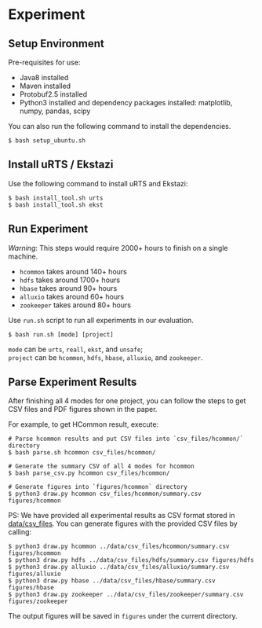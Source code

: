 # Experiment

## Setup Environment
Pre-requisites for use:
- Java8 installed
- Maven installed
- Protobuf2.5 installed
- Python3 installed and dependency packages installed: matplotlib, numpy, pandas, scipy

You can also run the following command to install the dependencies.
```
$ bash setup_ubuntu.sh
```

## Install uRTS / Ekstazi

Use the following command to install uRTS and Ekstazi:
```
$ bash install_tool.sh urts
$ bash install_tool.sh ekst
```

## Run Experiment
*Warning*: This steps would require 2000+ hours to finish on a single machine.
- `hcommon` takes around 140+ hours
- `hdfs` takes around 1700+ hours
- `hbase` takes around 90+ hours
- `alluxio` takes around 60+ hours
- `zookeeper` takes around 80+ hours

Use `run.sh` script to run all experiments in our evaluation.
```
$ bash run.sh [mode] [project]
```
`mode` can be `urts`, `reall`, `ekst`, and  `unsafe`;\
`project` can be `hcommon`, `hdfs`, `hbase`, `alluxio`, and `zookeeper`.

## Parse Experiment Results
After finishing all 4 modes for one project, you can follow the steps to get CSV files and PDF figures shown in the paper.

For example, to get HCommon result, execute:
```
# Parse hcommon results and put CSV files into `csv_files/hcommon/` directory
$ bash parse.sh hcommon csv_files/hcommon/

# Generate the summary CSV of all 4 modes for hcommon
$ bash parse_csv.py hcommon csv_files/hcommon/

# Generate figures into `figures/hcommon` directory
$ python3 draw.py hcommon csv_files/hcommon/summary.csv figures/hcommon 
```

PS: We have provided all experimental results as CSV format stored in [data/csv_files](https://github.com/xlab-uiuc/uRTS-ae/tree/main/data/csv_files).
You can generate figures with the provided CSV files by calling:
```
$ python3 draw.py hcommon ../data/csv_files/hcommon/summary.csv figures/hcommon
$ python3 draw.py hdfs ../data/csv_files/hdfs/summary.csv figures/hdfs
$ python3 draw.py alluxio ../data/csv_files/alluxio/summary.csv figures/alluxio
$ python3 draw.py hbase ../data/csv_files/hbase/summary.csv figures/hbase
$ python3 draw.py zookeeper ../data/csv_files/zookeeper/summary.csv figures/zookeeper
```
The output figures will be saved in `figures` under the current directory.
